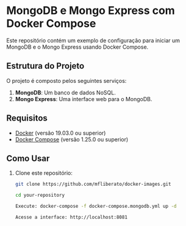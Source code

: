 # MongoDB e Mongo Express com Docker Compose

Este repositório contém um exemplo de configuração para iniciar um MongoDB e o Mongo Express usando Docker Compose.

## Estrutura do Projeto

O projeto é composto pelos seguintes serviços:

1. **MongoDB**: Um banco de dados NoSQL.
2. **Mongo Express**: Uma interface web para o MongoDB.

## Requisitos

- [Docker](https://docs.docker.com/get-docker/) (versão 19.03.0 ou superior)
- [Docker Compose](https://docs.docker.com/compose/install/) (versão 1.25.0 ou superior)

## Como Usar

1. Clone este repositório:

   ```sh
   git clone https://github.com/mfliberato/docker-images.git
   
   cd your-repository
   
   Execute: docker-compose -f docker-compose.mongodb.yml up -d

   Acesse a interface: http://localhost:8081
